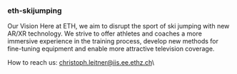 ### eth-skijumping

Our Vision
Here at ETH, we aim to disrupt the sport of ski jumping with new AR/XR technology. We strive to offer athletes and coaches a more immersive experience in the training process, develop new methods for fine-tuning equipment and enable more attractive television coverage.

How to reach us: [christoph.leitner@iis.ee.ethz.ch](mailto:christoph.leitner@iis.ee.ethz.ch)\



